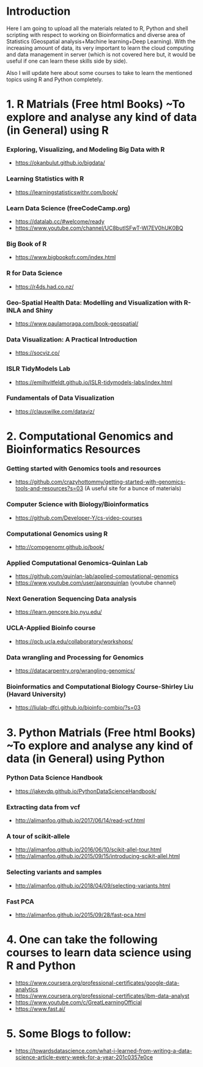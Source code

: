 # Introduction
Here I am going to upload all the materials related to R, Python and shell scripting with respect to working on Bioinformatics and diverse area of Statistics (Geospatial analysis+Machine learning+Deep Learning). With the increasing amount of data, its very important to learn the cloud computing and data management in server (which is not covered here but, it would be useful if one can learn these skills side by side). 

Also I will update here about some courses to take to learn the mentioned topics using R and Python completely.

# 1. R Matrials (Free html Books) ~To explore and analyse any kind of data (in General) using R
### Exploring, Visualizing, and Modeling Big Data with R
- https://okanbulut.github.io/bigdata/
### Learning Statistics with R
- https://learningstatisticswithr.com/book/
### Learn Data Science (freeCodeCamp.org)
- https://datalab.cc/#welcome/ready
- https://www.youtube.com/channel/UC8butISFwT-Wl7EV0hUK0BQ
### Big Book of R
- https://www.bigbookofr.com/index.html 
### R for Data Science
- https://r4ds.had.co.nz/
### Geo-Spatial Health Data: Modelling and Visualization with R-INLA and Shiny
- https://www.paulamoraga.com/book-geospatial/
### Data Visualization: A Practical Introduction
- https://socviz.co/
### ISLR TidyModels Lab
- https://emilhvitfeldt.github.io/ISLR-tidymodels-labs/index.html
### Fundamentals of Data Visualization
- https://clauswilke.com/dataviz/

# 2. Computational Genomics and Bioinformatics Resources
### Getting started with Genomics tools and resources 
- https://github.com/crazyhottommy/getting-started-with-genomics-tools-and-resources?s=03 (A useful site for a bunce of materials)
### Computer Science with Biology/Bioinformatics
- https://github.com/Developer-Y/cs-video-courses
### Computational Genomics using R
- http://compgenomr.github.io/book/
### Applied Computational Genomics-Quinlan Lab
- https://github.com/quinlan-lab/applied-computational-genomics
- https://www.youtube.com/user/aaronquinlan (youtube channel)
### Next Generation Sequencing Data analysis
- https://learn.gencore.bio.nyu.edu/
### UCLA-Applied Bioinfo course
- https://qcb.ucla.edu/collaboratory/workshops/
### Data wrangling and Processing for Genomics
- https://datacarpentry.org/wrangling-genomics/
### Bioinformatics and Computational Biology Course-Shirley Liu (Havard University)
- https://liulab-dfci.github.io/bioinfo-combio/?s=03

# 3. Python Matrials (Free html Books) ~To explore and analyse any kind of data (in General) using Python
### Python Data Science Handbook
- https://jakevdp.github.io/PythonDataScienceHandbook/
### Extracting data from vcf
- http://alimanfoo.github.io/2017/06/14/read-vcf.html
### A tour of scikit-allele
- http://alimanfoo.github.io/2016/06/10/scikit-allel-tour.html
- http://alimanfoo.github.io/2015/09/15/introducing-scikit-allel.html
### Selecting variants and samples
- http://alimanfoo.github.io/2018/04/09/selecting-variants.html
### Fast PCA
- http://alimanfoo.github.io/2015/09/28/fast-pca.html


# 4. One can take the following courses to learn data science using R and Python

- https://www.coursera.org/professional-certificates/google-data-analytics 
- https://www.coursera.org/professional-certificates/ibm-data-analyst
- https://www.youtube.com/c/GreatLearningOfficial
- https://www.fast.ai/

# 5. Some Blogs to follow:
- https://towardsdatascience.com/what-i-learned-from-writing-a-data-science-article-every-week-for-a-year-201c0357e0ce
